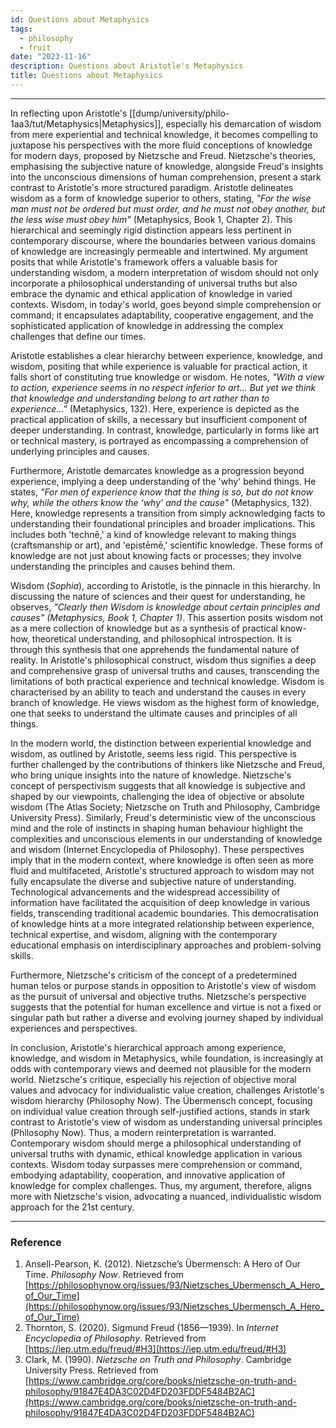 ```yaml
---
id: Questions about Metaphysics
tags:
  - philosophy
  - fruit
date: "2023-11-16"
description: Questions about Aristotle's Metaphysics
title: Questions about Metaphysics
---
```


<!--
> With a view to action, experience seems in no respect inferior to art [i.e., technical knowledge, e.g., engineering or medicine], and men of experience succeed even better than those who have theory without experience.... But yet we think that knowledge and understanding belong to art [i.e., technical mastery] rather than to experience, and we suppose artists [i.e., technicians, engineers] to be wiser than men of experience.... [W]e do not regard any of the senses as wisdom; yet surely these give the most authoritative knowledge of particulars. (132)
> Here Aristotle says people with experience only do not have knowledge, do not understand, and are not wise, despite their ability to perform some tasks just as well as the professionals. He also says that people who rely on their senses may have authoritative knowledge of a sort, but not wisdom.
> Explain why you think Aristotle says these things, and what you understand him to mean by “knowledge” and by “wisdom”—what they are and why they are good. Strive to explain his points in your own terms, but use brief quotations to convince your reader that what you say really might be Aristotle’s idea.
> Finally, consider whether Aristotle’s ideas of knowledge and wisdom make sense in today’s world. Is there a different idea of knowledge or wisdom that better suits our situation and experience?
-->

---

In reflecting upon Aristotle's [[dump/university/philo-1aa3/tut/Metaphysics|Metaphysics]], especially his demarcation of wisdom from mere experiential and technical knowledge, it becomes compelling to juxtapose his perspectives with the more fluid conceptions of knowledge for modern days, proposed by Nietzsche and Freud. Nietzsche's theories, emphasising the subjective nature of knowledge, alongside Freud's insights into the unconscious dimensions of human comprehension, present a stark contrast to Aristotle's more structured paradigm. Aristotle delineates wisdom as a form of knowledge superior to others, stating, _"For the wise man must not be ordered but must order, and he must not obey another, but the less wise must obey him"_ (Metaphysics, Book 1, Chapter 2). This hierarchical and seemingly rigid distinction appears less pertinent in contemporary discourse, where the boundaries between various domains of knowledge are increasingly permeable and intertwined. My argument posits that while Aristotle's framework offers a valuable basis for understanding wisdom, a modern interpretation of wisdom should not only incorporate a philosophical understanding of universal truths but also embrace the dynamic and ethical application of knowledge in varied contexts. Wisdom, in today's world, goes beyond simple comprehension or command; it encapsulates adaptability, cooperative engagement, and the sophisticated application of knowledge in addressing the complex challenges that define our times.

Aristotle establishes a clear hierarchy between experience, knowledge, and wisdom, positing that while experience is valuable for practical action, it falls short of constituting true knowledge or wisdom. He notes, _"With a view to action, experience seems in no respect inferior to art... But yet we think that knowledge and understanding belong to art rather than to experience..."_ (Metaphysics, 132). Here, experience is depicted as the practical application of skills, a necessary but insufficient component of deeper understanding. In contrast, knowledge, particularly in forms like art or technical mastery, is portrayed as encompassing a comprehension of underlying principles and causes.

Furthermore, Aristotle demarcates knowledge as a progression beyond experience, implying a deep understanding of the 'why' behind things. He states, _"For men of experience know that the thing is so, but do not know why, while the others know the ‘why’ and the cause"_ (Metaphysics, 132). Here, knowledge represents a transition from simply acknowledging facts to understanding their foundational principles and broader implications. This includes both 'technē,' a kind of knowledge relevant to making things (craftsmanship or art), and 'epistēmē,' scientific knowledge. These forms of knowledge are not just about knowing facts or processes; they involve understanding the principles and causes behind them.

Wisdom (_Sophia_), according to Aristotle, is the pinnacle in this hierarchy. In discussing the nature of sciences and their quest for understanding, he observes, _"Clearly then Wisdom is knowledge about certain principles and causes" (Metaphysics, Book 1, Chapter 1)_. This assertion posits wisdom not as a mere collection of knowledge but as a synthesis of practical know-how, theoretical understanding, and philosophical introspection. It is through this synthesis that one apprehends the fundamental nature of reality. In Aristotle's philosophical construct, wisdom thus signifies a deep and comprehensive grasp of universal truths and causes, transcending the limitations of both practical experience and technical knowledge. Wisdom is characterised by an ability to teach and understand the causes in every branch of knowledge. He views wisdom as the highest form of knowledge, one that seeks to understand the ultimate causes and principles of all things.

In the modern world, the distinction between experiential knowledge and wisdom, as outlined by Aristotle, seems less rigid. This perspective is further challenged by the contributions of thinkers like Nietzsche and Freud, who bring unique insights into the nature of knowledge. Nietzsche's concept of perspectivism suggests that all knowledge is subjective and shaped by our viewpoints, challenging the idea of objective or absolute wisdom (The Atlas Society; Nietzsche on Truth and Philosophy, Cambridge University Press). Similarly, Freud's deterministic view of the unconscious mind and the role of instincts in shaping human behaviour highlight the complexities and unconscious elements in our understanding of knowledge and wisdom (Internet Encyclopedia of Philosophy). These perspectives imply that in the modern context, where knowledge is often seen as more fluid and multifaceted, Aristotle's structured approach to wisdom may not fully encapsulate the diverse and subjective nature of understanding. Technological advancements and the widespread accessibility of information have facilitated the acquisition of deep knowledge in various fields, transcending traditional academic boundaries. This democratisation of knowledge hints at a more integrated relationship between experience, technical expertise, and wisdom, aligning with the contemporary educational emphasis on interdisciplinary approaches and problem-solving skills.

Furthermore, Nietzsche's criticism of the concept of a predetermined human telos or purpose stands in opposition to Aristotle's view of wisdom as the pursuit of universal and objective truths. Nietzsche's perspective suggests that the potential for human excellence and virtue is not a fixed or singular path but rather a diverse and evolving journey shaped by individual experiences and perspectives.

In conclusion, Aristotle's hierarchical approach among experience, knowledge, and wisdom in Metaphysics, while foundation, is increasingly at odds with contemporary views and deemed not plausible for the modern world. Nietzsche's critique, especially his rejection of objective moral values and advocacy for individualistic value creation, challenges Aristotle's wisdom hierarchy (Philosophy Now). The Übermensch concept, focusing on individual value creation through self-justified actions, stands in stark contrast to Aristotle's view of wisdom as understanding universal principles (Philosophy Now). Thus, a modern reinterpretation is warranted. Contemporary wisdom should merge a philosophical understanding of universal truths with dynamic, ethical knowledge application in various contexts. Wisdom today surpasses mere comprehension or command, embodying adaptability, cooperation, and innovative application of knowledge for complex challenges. Thus, my argument, therefore, aligns more with Nietzsche's vision, advocating a nuanced, individualistic wisdom approach for the 21st century.

---

### Reference

1. Ansell-Pearson, K. (2012). Nietzsche’s Übermensch: A Hero of Our Time. _Philosophy Now_. Retrieved from [https://philosophynow.org/issues/93/Nietzsches_Ubermensch_A_Hero_of_Our_Time](https://philosophynow.org/issues/93/Nietzsches_Ubermensch_A_Hero_of_Our_Time)
2. Thornton, S. (2020). Sigmund Freud (1856—1939). In _Internet Encyclopedia of Philosophy_. Retrieved from [https://iep.utm.edu/freud/#H3](https://iep.utm.edu/freud/#H3)
3. Clark, M. (1990). _Nietzsche on Truth and Philosophy_. Cambridge University Press. Retrieved from [https://www.cambridge.org/core/books/nietzsche-on-truth-and-philosophy/91847E4DA3C02D4FD203FDDF5484B2AC](https://www.cambridge.org/core/books/nietzsche-on-truth-and-philosophy/91847E4DA3C02D4FD203FDDF5484B2AC)
